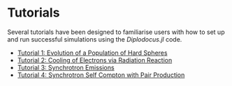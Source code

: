 # Tutorials

Several tutorials have been designed to familiarise users with how to set up and run successful simulations using the *Diplodocus.jl* code.

- [Tutorial 1: Evolution of a Population of Hard Spheres](@ref)
- [Tutorial 2: Cooling of Electrons via Radiation Reaction](@ref)
- [Tutorial 3: Synchrotron Emissions](@ref)
- [Tutorial 4: Synchrotron Self Compton with Pair Production](@ref)
